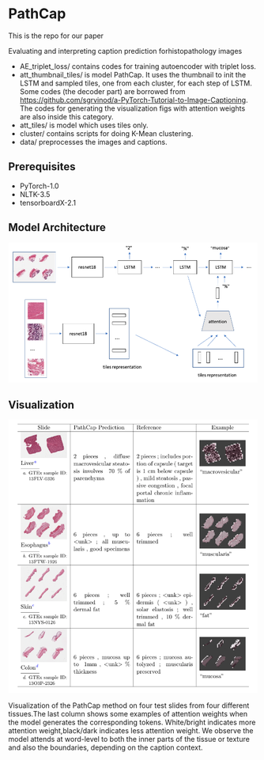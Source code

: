 # PathCap

This is the repo for our paper

Evaluating and interpreting caption prediction forhistopathology images

- AE_triplet_loss/ contains codes for training autoencoder with triplet loss.
- att_thumbnail_tiles/ is model PathCap. It uses the thumbnail to init the LSTM and sampled tiles, one from each cluster, for each step of LSTM. Some codes (the decoder part) are borrowed from https://github.com/sgrvinod/a-PyTorch-Tutorial-to-Image-Captioning. The codes for generating the visualization figs with attention weights are also inside this category.
- att_tiles/ is model which uses tiles only. 
- cluster/ contains scripts for doing K-Mean clustering.
- data/ preprocesses the images and captions.

## Prerequisites
- PyTorch-1.0 
- NLTK-3.5
- tensorboardX-2.1

## Model Architecture 

![](./architecture.png)

## Visualization

![](visualization.png)

Visualization of the PathCap method on four test slides from four different tissues.The last column shows some examples of attention weights when the model generates the corresponding tokens.  White/bright indicates more attention weight,black/dark indicates less attention weight. We observe the model attends at word-level to both the inner parts of the tissue or texture and also the boundaries, depending on the caption context.
